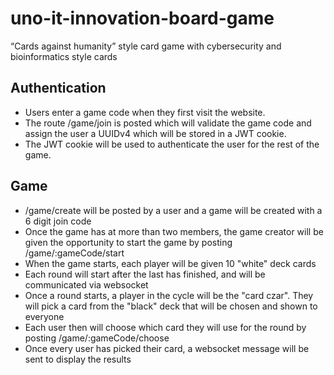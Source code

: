 # uno-it-innovation-board-game
“Cards against humanity” style card game with cybersecurity and bioinformatics style cards

## Authentication
- Users enter a game code when they first visit the website.
- The route /game/join is posted which will validate the game code and assign the user a UUIDv4 which will be stored in a JWT cookie.
- The JWT cookie will be used to authenticate the user for the rest of the game.

## Game
- /game/create will be posted by a user and a game will be created with a 6 digit join code
- Once the game has at more than two members, the game creator will be given the opportunity to start the game by posting /game/:gameCode/start
- When the game starts, each player will be given 10 "white" deck cards
- Each round will start after the last has finished, and will be communicated via websocket
- Once a round starts, a player in the cycle will be the "card czar". They will pick a card from the "black" deck that will be chosen and shown to everyone
- Each user then will choose which card they will use for the round by posting /game/:gameCode/choose
- Once every user has picked their card, a websocket message will be sent to display the results
